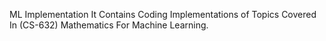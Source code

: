 ML Implementation
It Contains Coding Implementations of Topics Covered In (CS-632) Mathematics For Machine Learning.
